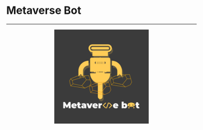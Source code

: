 # Metaverse Bot
<hr/>
<center><img src="MetaverseBot_logo_byCharlie.PNG" width="250" height="250"></center>
